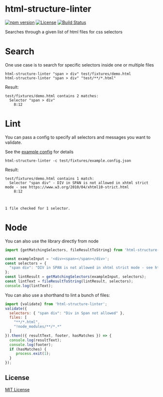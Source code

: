 # html-structure-linter

[![npm version](https://badge.fury.io/js/html-structure-linter.svg)](https://badge.fury.io/js/html-structure-linter)
[![License](https://img.shields.io/badge/license-MIT-green.svg)](http://opensource.org/licenses/MIT)
[![Build Status](https://github.com/namics/html-structure-linter/workflows/ci/badge.svg?branch=master)](https://github.com/namics/html-structure-linter/actions)

Searches through a given list of html files for css selectors

# Search 

One use case is to search for specific selectors inside one or multiple files

```
html-structure-linter "span > div" test/fixtures/demo.html
html-structure-linter "span > div" "test/**/*.html"
```

Result:

```
test/fixtures/demo.html contains 2 matches:
  Selector "span > div"
    8:12
```

# Lint

You can pass a config to specify all selectors and messages you want to validate.

See the [example config](./test/fixtures/example.config.json) for details

```
html-structure-linter -c test/fixtures/example.config.json 
```

Result:

```
test/fixtures/demo.html contains 1 match:
  Selector "span div" - DIV in SPAN is not allowed in xhtml strict mode - see https://www.w3.org/2010/04/xhtml10-strict.html
    8:12



1 file checked for 1 selector.
```

# Node

You can also use the library directly from node

```js
import {getMatchingSelectors, fileResultToString} from 'html-structure-linter';

const exampleInput = '<div><span></span></div>';
const selectors = {
  "span div": "DIV in SPAN is not allowed in xhtml strict mode - see https://www.w3.org/2010/04/xhtml10-strict.html"
};
const lintResult = getMatchingSelectors(exampleInput, selectors);
const lintText = fileResultToString(lintResult, selectors);
console.log(lintText);
```

You can also use a shorthand to lint a bunch of files:

```js
import {validate} from 'html-structure-linter';
validate({
  selectors: { "span div": "Div in Span not allowed" },
  files: [
    "**/*.html",
    "!node_modules/**/*.*"
  ]
}).then(({ resultText, footer, hasMatches }) => {
  console.log(resultText);
  console.log(footer);
  if (hasMatches) {
     process.exit(1);
  }
});
```


## License
[MIT License](./LICENSE)
